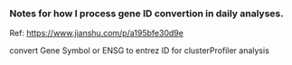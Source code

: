 ### Notes for how I process gene ID convertion in daily analyses.

Ref:
https://www.jianshu.com/p/a195bfe30d9e

convert Gene Symbol or ENSG to entrez ID for clusterProfiler analysis
